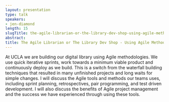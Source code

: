 ```yaml
---
layout: presentation
type: talk
speakers:
- jen-diamond
length: 15
slugTitle: the-agile-librarian-or-the-library-dev-shop-using-agile-methodology-to-build-a-digital-library
abstract:
title: The Agile Librarian or The Library Dev Shop - Using Agile Methodology to Build a Digital Library
---
```

At UCLA we are building our digital library using Agile methodologies. We use quick iterative sprints, work towards a minimum viable product and continuously deploy as we build. This is a switch from the waterfall building techniques that resulted in many unfinished projects and long waits for simple changes. I will discuss the Agile tools and methods our teams uses, including sprint planning, retrospectives, pair programming, and test driven development. I will also discuss the benefits of Agile project management and the success we have experienced through using these tools.